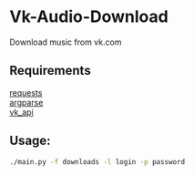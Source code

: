 # Vk-Audio-Download
Download music from vk.com

## Requirements
[requests](https://pypi.org/project/requests/)<br> 
[argparse](https://pypi.org/project/argparse/)<br>
[vk_api](https://vk-api.readthedocs.io/en/latest/) 

## Usage:
``` bash
./main.py -f downloads -l login -p password 
```
